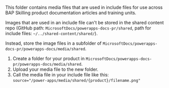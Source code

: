 This folder contains media files that are used in include files for use across BAP Skilling product documentation articles and training units.

Images that are used in an include file can't be stored in the shared content repo (GitHub path: `MicrosoftDocs/powerapps-docs-pr/shared`, path for include files: `~/../shared-content/shared/`).

Instead, store the image files in a subfolder of `MicrosoftDocs/powerapps-docs-pr/powerapps-docs/media/shared`.

1. Create a folder for your product in `MicrosoftDocs/powerapps-docs-pr/powerapps-docs/media/shared`.
1. Upload your media file to the new folder.
1. Call the media file in your include file like this:  
    `source="/power-apps/media/shared/{product}/filename.png"`
